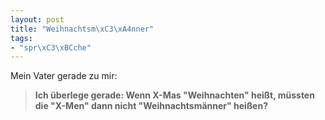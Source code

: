```yaml
--- 
layout: post
title: "Weihnachtsm\xC3\xA4nner"
tags: 
- "spr\xC3\xBCche"
---
```

Mein Vater gerade zu mir:

<blockquote><strong>Ich überlege gerade: Wenn X-Mas "Weihnachten" heißt, müssten die "X-Men" dann nicht "Weihnachtsmänner" heißen?</strong></blockquote>
